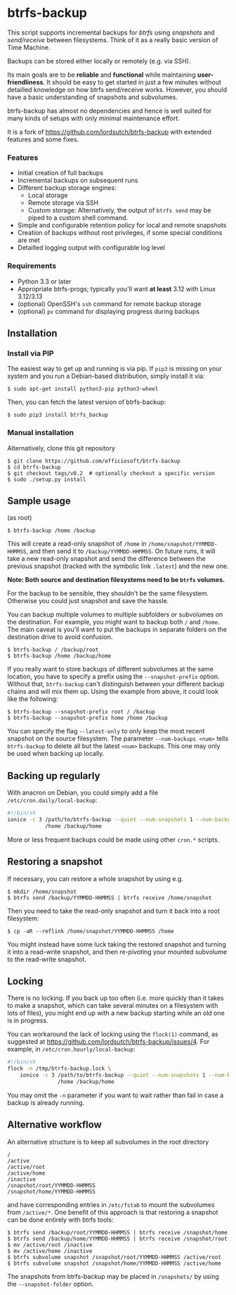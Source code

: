 # btrfs-backup

This script supports incremental backups for *btrfs* using *snapshots*
and *send/receive* between filesystems. Think of it as a really basic
version of Time Machine.

Backups can be stored either locally or remotely (e.g. via SSH).

Its main goals are to be **reliable** and **functional** while maintaining
**user-friendliness**. It should be easy to get started in just a few
minutes without detailled knowledge on how btrfs send/receive
works. However, you should have a basic understanding of snapshots
and subvolumes.

btrfs-backup has almost no dependencies and hence is well suited for many
kinds of setups with only minimal maintenance effort.

It is a fork of https://github.com/lordsutch/btrfs-backup with extended
features and some fixes.

### Features
* Initial creation of full backups
* Incremental backups on subsequent runs
* Different backup storage engines:
  * Local storage
  * Remote storage via SSH
  * Custom storage: Alternatively, the output of ``btrfs send`` may be
    piped to a custom shell command.
* Simple and configurable retention policy for local and remote snapshots
* Creation of backups without root privileges, if some special conditions
  are met
* Detailled logging output with configurable log level

### Requirements
* Python 3.3 or later
* Appropriate btrfs-progs; typically you'll want **at least** 3.12 with
  Linux 3.12/3.13
* (optional) OpenSSH's ``ssh`` command for remote backup storage
* (optional) ``pv`` command for displaying progress during backups


## Installation
### Install via PIP
The easiest way to get up and running is via pip. If ``pip3`` is missing
on your system and you run a Debian-based distribution, simply install
it via:

	$ sudo apt-get install python3-pip python3-wheel

Then, you can fetch the latest version of btrfs-backup:

	$ sudo pip3 install btrfs_backup

### Manual installation
Alternatively, clone this git repository

	$ git clone https://github.com/efficiosoft/btrfs-backup
	$ cd btrfs-backup
	$ git checkout tags/v0.2  # optionally checkout a specific version
	$ sudo ./setup.py install


## Sample usage
(as root)

	$ btrfs-backup /home /backup

This will create a read-only snapshot of ``/home``
in ``/home/snapshot/YYMMDD-HHMMSS``, and then send it to
``/backup/YYMMDD-HHMMSS``. On future runs, it will take a new read-only
snapshot and send the difference between the previous snapshot (tracked
with the symbolic link ``.latest``) and the new one.

**Note: Both source and destination filesystems need to be ``btrfs``
volumes.**

For the backup to be sensible, they shouldn't be the same filesystem.
Otherwise you could just snapshot and save the hassle.

You can backup multiple volumes to multiple subfolders or subvolumes on the
destination.  For example, you might want to backup both ``/`` and ``/home``.
The main caveat is you'll want to put the backups in separate folders
on the destination drive to avoid confusion.

	$ btrfs-backup / /backup/root
	$ btrfs-backup /home /backup/home

If you really want to store backups of different subvolumes at the same
location, you have to specify a prefix using the ``--snapshot-prefix``
option. Without that, ``btrfs-backup`` can't distinguish between your
different backup chains and will mix them up. Using the example from
above, it could look like the following:

	$ btrfs-backup --snapshot-prefix root / /backup
	$ btrfs-backup --snapshot-prefix home /home /backup

You can specify the flag ``--latest-only`` to only keep the most recent
snapshot on the source filesystem. The parameter ``--num-backups <num>``
tells ``btrfs-backup`` to delete all but the latest ``<num>``
backups. This one may only be used when backing up locally.


## Backing up regularly
With anacron on Debian, you could simply add a file ``/etc/cron.daily/local-backup``:

```sh
#!/bin/sh
ionice -c 3 /path/to/btrfs-backup --quiet --num-snapshots 1 --num-backups 3 \
            /home /backup/home
```

More or less frequent backups could be made using other ``cron.*`` scripts.


## Restoring a snapshot
If necessary, you can restore a whole snapshot by using e.g.

	$ mkdir /home/snapshot
	$ btrfs send /backup/YYMMDD-HHMMSS | btrfs receive /home/snapshot

Then you need to take the read-only snapshot and turn it back into a
root filesystem:

	$ cp -aR --reflink /home/snapshot/YYMMDD-HHMMSS /home

You might instead have some luck taking the restored snapshot and turning it
into a read-write snapshot, and then re-pivoting your mounted
subvolume to the read-write snapshot.


## Locking
There is no locking. If you back up too often (i.e. more quickly than
it takes to make a snapshot, which can take several minutes on a
filesystem with lots of files), you might end up with a new backup
starting while an old one is in progress.

You can workaround the lack of locking using the ``flock(1)`` command, as
suggested at https://github.com/lordsutch/btrfs-backup/issues/4. For
example, in ``/etc/cron.hourly/local-backup``:

```sh
#!/bin/sh
flock -n /tmp/btrfs-backup.lock \
    ionice -c 3 /path/to/btrfs-backup --quiet --num-snapshots 1 --num-backups 3 \
                /home /backup/home
```

You may omit the ``-n`` parameter if you want to wait rather than fail
in case a backup is already running.


## Alternative workflow
An alternative structure is to keep all subvolumes in the root directory

	/
	/active
	/active/root
	/active/home
	/inactive
	/snapshot/root/YYMMDD-HHMMSS
	/snapshot/home/YYMMDD-HHMMSS

and have corresponding entries in ``/etc/fstab`` to mount the subvolumes
from ``/active/*``. One benefit of this approach is that restoring
a snapshot can be done entirely with btrfs tools:

	$ btrfs send /backup/root/YYMMDD-HHMMSS | btrfs receive /snapshot/home
	$ btrfs send /backup/home/YYMMDD-HHMMSS | btrfs receive /snapshot/root
	$ mv /active/root /inactive
	$ mv /active/home /inactive
	$ btrfs subvolume snapshot /snapshot/root/YYMMDD-HHMMSS /active/root
	$ btrfs subvolume snapshot /snapshot/home/YYMMDD-HHMMSS /active/home

The snapshots from btrfs-backup may be placed in ``/snapshots/`` by
using the ``--snapshot-folder`` option.
